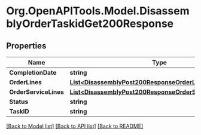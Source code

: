# Org.OpenAPITools.Model.DisassemblyOrderTaskidGet200Response

## Properties

Name | Type | Description | Notes
------------ | ------------- | ------------- | -------------
**CompletionDate** | **string** |  | [optional] 
**OrderLines** | [**List&lt;DisassemblyPost200ResponseOrderLinesInner&gt;**](DisassemblyPost200ResponseOrderLinesInner.md) |  | [optional] 
**OrderServiceLines** | [**List&lt;DisassemblyPost200ResponseOrderServiceLinesInner&gt;**](DisassemblyPost200ResponseOrderServiceLinesInner.md) |  | [optional] 
**Status** | **string** |  | [optional] 
**TaskID** | **string** |  | [optional] 

[[Back to Model list]](../README.md#documentation-for-models) [[Back to API list]](../README.md#documentation-for-api-endpoints) [[Back to README]](../README.md)

